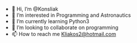 - 👋 Hi, I’m @Konsliak
- 👀 I’m interested in Programming and Astronautics
- 🌱 I’m currently learning Python3
- 💞️ I’m looking to collaborate on programming 
- 📫 How to reach me Kliakos2@hotmail.com

<!---
Konsliak/Konsliak is a ✨ special ✨ repository because its `README.md` (this file) appears on your GitHub profile.
You can click the Preview link to take a look at your changes.
--->
